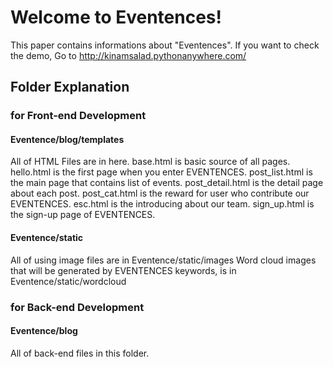 # Welcome to Eventences!

This paper contains informations about "Eventences".
If you want to check the demo, Go to http://kinamsalad.pythonanywhere.com/

## Folder Explanation
### for Front-end Development
#### Eventence/blog/templates

All of HTML Files are in here.
base.html is basic source of all pages.
hello.html is the first page when you enter EVENTENCES.
post_list.html is the main page that contains list of events.
post_detail.html is the detail page about each post.
post_cat.html is the reward for user who contribute our EVENTENCES.
esc.html is the introducing about our team.
sign_up.html is the sign-up page of EVENTENCES.

#### Eventence/static

All of using image files are in Eventence/static/images
Word cloud images that will be generated by EVENTENCES keywords, is in Eventence/static/wordcloud

### for Back-end Development
#### Eventence/blog

All of back-end files in this folder.
